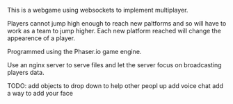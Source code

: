 This is a webgame using websockets to implement multiplayer.

Players cannot jump high enough to reach new paltforms and so will have to work as a team to jump higher. Each new platform reached will change the appearence of a player.

Programmed using the Phaser.io game engine.

Use an nginx server to serve files and let the server focus on broadcasting players data.

TODO:
	add objects to drop down to help other peopl up
	add voice chat
	add a way to add your face
